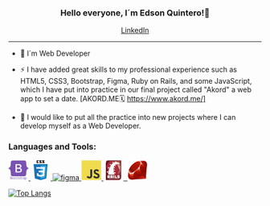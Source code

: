 <h3 align="center"> Hello everyone, I´m Edson Quintero!👋</h3>

<p align="center">
  <a href="www.linkedin.com/in/edsonquintero/">LinkedIn</a>
</p>

---

- 🔭 I´m Web Developer

- ⚡ I have added great skills to my professional experience such as HTML5, CSS3, Bootstrap, Figma, Ruby on Rails, and some JavaScript, which I have put into practice in our final project called "Akord" a web app to set a date. [AKORD.ME🗓️ https://www.akord.me/]
 

- 👯 I would like to put all the practice into new projects where I can develop myself as a Web Developer.


<h3 align="left">Languages and Tools:</h3>
<p align="left"> <a href="https://getbootstrap.com" target="_blank"> 
  <img src="https://raw.githubusercontent.com/devicons/devicon/master/icons/bootstrap/bootstrap-plain-wordmark.svg" alt="bootstrap" width="40" height="40"/> </a> 
  <a href="https://www.w3schools.com/css/" target="_blank"> 
  <img src="https://raw.githubusercontent.com/devicons/devicon/master/icons/css3/css3-original-wordmark.svg" alt="css3" width="40" height="40"/> </a> <a href="https://www.figma.com/" target="_blank"> <img src="https://www.vectorlogo.zone/logos/figma/figma-icon.svg" alt="figma" width="40" height="40"/> </a> <a  </a> <a href="https://developer.mozilla.org/en-US/docs/Web/JavaScript" target="_blank"> <img src="https://raw.githubusercontent.com/devicons/devicon/master/icons/javascript/javascript-original.svg" alt="javascript" width="40" height="40"/> </a> <a  <a href="https://rubyonrails.org" target="_blank"> <img src="https://raw.githubusercontent.com/devicons/devicon/master/icons/rails/rails-original-wordmark.svg" alt="rails" width="40" height="40"/> </a> <a href="https://reactjs.org/" target="_blank"> <img  <a href="https://www.ruby-lang.org/en/" target="_blank"> <img src="https://raw.githubusercontent.com/devicons/devicon/master/icons/ruby/ruby-original.svg" alt="ruby" width="40" height="40"/> </a> </p>

[![Top Langs](https://github-readme-stats.vercel.app/api/top-langs/?username=pcobos&layout=compact)](https://github.com/anuraghazra/github-readme-stats)

